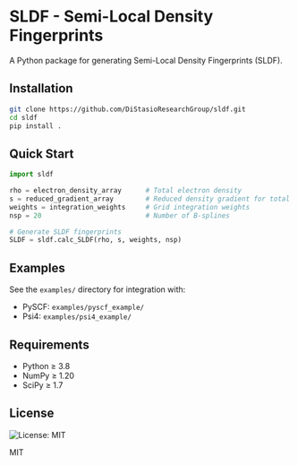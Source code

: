 # SLDF - Semi-Local Density Fingerprints

A Python package for generating Semi-Local Density Fingerprints (SLDF).

## Installation

```bash
git clone https://github.com/DiStasioResearchGroup/sldf.git
cd sldf
pip install .
```

## Quick Start

```python
import sldf

rho = electron_density_array      # Total electron density 
s = reduced_gradient_array        # Reduced density gradient for total electron density
weights = integration_weights     # Grid integration weights
nsp = 20                          # Number of B-splines

# Generate SLDF fingerprints
SLDF = sldf.calc_SLDF(rho, s, weights, nsp)
```

## Examples

See the `examples/` directory for integration with:
- PySCF: `examples/pyscf_example/`
- Psi4: `examples/psi4_example/`

## Requirements

- Python ≥ 3.8
- NumPy ≥ 1.20
- SciPy ≥ 1.7

## License

![License: MIT](https://img.shields.io/badge/License-MIT-yellow.svg)

MIT
